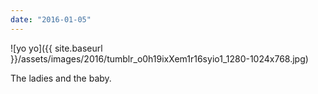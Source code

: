 ```yaml
---
date: "2016-01-05"
---
```


![yo yo]({{ site.baseurl }}/assets/images/2016/tumblr_o0h19ixXem1r16syio1_1280-1024x768.jpg)

The ladies and the baby.
